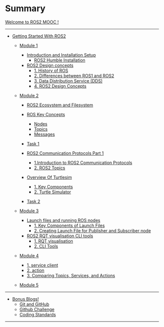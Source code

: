 # Summary

[Welcome to ROS2 MOOC !](welcome.md)

---

- [Getting Started With ROS2](GSWR2/GSWR2_welcome.md)
  - [Module 1](GSWR2/module1/installation_instruction/intro_install.md)
    - [Introduction and Installation Setup](GSWR2/module1/installation_instruction/intro_install.md)
      - [ROS2 Humble Installation](GSWR2/module1/installation_instruction/humble_installation.md)
    - [ROS2 Design concepts](GSWR2/module1/ros2_design_concepts/ros2_design_concepts.md)
      - [1. History of ROS](GSWR2/module1/ros2_design_concepts/history_of_ros.md)
      - [2. Differences between ROS1 and ROS2](GSWR2/module1/ros2_design_concepts/diff_ros_1_and_2.md)
      - [3. Data Distribution Service (DDS)](GSWR2/module1/ros2_design_concepts/dds.md)
      - [4. ROS2 Design Concepts](GSWR2/module1/ros2_design_concepts/design_concepts.md)

  - [Module 2](GSWR2/module2/ros2_ecosystem_filesystem/ros2_ecosystem_filesystem.md)
    
    - [ROS2 Ecosystem and Filesystem](GSWR2/module2/ros2_ecosystem_filesystem/ros2_ecosystem_filesystem.md)
    - [ROS Key Concepts](GSWR2/module2/key_concepts/key_concepts_of_ros2.md)
      - [Nodes](GSWR2/module2/key_concepts/nodes.md)
      - [Topics](GSWR2/module2/key_concepts/topics.md)
      - [Messages](GSWR2/module2/key_concepts/messages.md)
    - [Task 1](GSWR2/module2/task/task1.md)
    - [ROS2 Communication Protocols Part 1](GSWR2/module2/communication_protocols_part1/intro.md)
      - [1.Introduction to ROS2 Communication Protocols](GSWR2/module2/communication_protocols_part1/ros2_communication_overview.md)
      - [2. ROS2 Topics](GSWR2/module2/communication_protocols_part1/ros2_topics.md)
   
    - [Overview Of Turtlesim](GSWR2/module2/turtlesim_part1/turtlesim_part1.md)
      - [1. Key Components](GSWR2/module2/turtlesim_part1/1_key_components.md)
      - [2. Turtle Simulator](GSWR2/module2/turtlesim_part1/2_turtle_simulator.md)
    - [Task 2](GSWR2/module2/task/task2.md)

  - [Module 3](GSWR2/module3/ros2_launch_files_running_ros_nodes/ros2_launch_files_running_ros_nodes.md) 
    - [Launch files and running ROS nodes](GSWR2/module3/ros2_launch_files_running_ros_nodes/ros2_launch_files_running_ros_nodes.md)
      - [1. Key Components of Launch Files](GSWR2/module3/ros2_launch_files_running_ros_nodes/2_launch_files.md)
      - [2. Creating Launch File for Publisher and Subscriber node](GSWR2/module3/ros2_launch_files_running_ros_nodes/2_1_launchfile_pubsub.md)
    - [ROS2 RQT visualisation CLI tools](GSWR2/module3/ros2_RQT_visualisation_CLI_tools/ros2_RQT_visualisation_CLI_tools.md)
      - [1. RQT visualisation](GSWR2/module3/ros2_RQT_visualisation_CLI_tools/1_RQT_visualisation.md)
      - [2. CLI Tools](GSWR2/module3/ros2_RQT_visualisation_CLI_tools/2_CLI_tool.md)


  - [Module 4](GSWR2/module4/communication_protocols_part2/ros2_comm_proto.md) 
      - [1. service client](GSWR2/module4/communication_protocols_part2/ros2_services.md)
      - [2. action](GSWR2/module4/communication_protocols_part2/ros2_actions.md)
      - [3. Comparing Topics, Services, and Actions](GSWR2/module4/communication_protocols_part2/ros2_comm_compare.md)

  
  - [Module 5](GSWR2/module3/ros2_launch_files_running_ros_nodes/ros2_launch_files_running_ros_nodes.md) 


<!-- - [ROS2 Communication Protocols](GSWR2/ros2_comm_proto/ros2_comm_proto.md)
    - [1. Introduction to ROS2 Communication Protocols](GSWR2/ros2_comm_proto/intro_to_comm_proto.md)
    - [2. ROS2 Services](GSWR2/ros2_comm_proto/ros2_services.md)
    - [3. ROS2 Actions](GSWR2/ros2_comm_proto/ros2_actions.md)
    - [4. Comparing Topics, Services, and Actions](GSWR2/ros2_comm_proto/ros2_comm_compare.md)
    - [5. Hands-on Project](GSWR2/ros2_comm_proto/ros2_comm_proj.md)
  
 -->


  <!-- - [Overview Of Turtlesim](GSWR2/ros2_overview_of_turtlesim/ros2_overview_of_turtlesim.md)
    - [1. Key Components](GSWR2/ros2_overview_of_turtlesim/1_key_components.md)
    - [2. Turtle Simulator](GSWR2/ros2_overview_of_turtlesim/2_turtle_simulator.md)
    - [3. Creating a Second Turtle](GSWR2/ros2_overview_of_turtlesim/3_creating_second_turtle.md)
    - [4. Controlling a 2D Turtle with Twist Messages](GSWR2/ros2_overview_of_turtlesim/4_controlling_2D_turtle_twist_messages.md)  -->

---

- [Bonus Blogs!]()
  - [Git and GitHub](bonus_blogs/git_github.md)
  - [Github Challenge](bonus_blogs/github_challenge.md)
  - [Coding Standards](bonus_blogs/coding_std.md)

---
<!--

- [Live Session 1 - Task](live_session1.md)

---
-->

<!-- - [Changelog](CHANGELOG.md) -->


